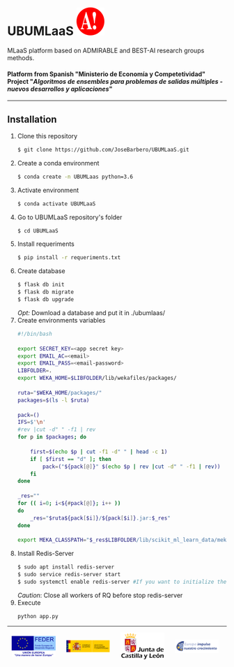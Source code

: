 # UBUMLaaS ![admirable-logo](ubumlaas/static/img/onlyA-32x32.svg)
MLaaS platform based on ADMIRABLE and BEST-AI research groups methods.
#### Platform from Spanish "Ministerio de Economía y Competetividad" Project "*Algoritmos de ensembles para problemas de salidas múltiples - nuevos desarrollos y aplicaciones*"

---
## Installation

1. Clone this repository
    ```bash
    $ git clone https://github.com/JoseBarbero/UBUMLaaS.git
    ```
2. Create a conda environment
    ```bash
    $ conda create -n UBUMLaas python=3.6
    ```
3. Activate environment
    ```bash
    $ conda activate UBUMLaaS
    ```
4. Go to UBUMLaaS repository's folder
    ```bash
    $ cd UBUMLaaS
    ```
5. Install requeriments
    ```bash
    $ pip install -r requeriments.txt
    ```
6. Create database
    ```bash
    $ flask db init
    $ flask db migrate
    $ flask db upgrade
    ```
    *Opt:* 
    Download a database and put it in ./ubumlaas/
7. Create environments variables
    ```bash
    #!/bin/bash

    export SECRET_KEY=<app secret key>
    export EMAIL_AC=<email>
    export EMAIL_PASS=<email-password>
    LIBFOLDER=.
    export WEKA_HOME=$LIBFOLDER/lib/wekafiles/packages/

    ruta="$WEKA_HOME/packages/"
    packages=$(ls -l $ruta)

    pack=()
    IFS=$'\n'
    #rev |cut -d" " -f1 | rev
    for p in $packages; do
        
        first=$(echo $p | cut -f1 -d" " | head -c 1)
        if [ $first == "d" ]; then
            pack=("${pack[@]}" $(echo $p | rev |cut -d" " -f1 | rev))
        fi
    done

    _res=""
    for (( i=0; i<${#pack[@]}; i++ ))
    do
        _res="$ruta${pack[$i]}/${pack[$i]}.jar:$_res"
    done

    export MEKA_CLASSPATH="$_res$LIBFOLDER/lib/scikit_ml_learn_data/meka/meka-release-1.9.2/lib/"
    ```
8. Install Redis-Server
    ```bash
    $ sudo apt install redis-server
    $ sudo service redis-server start
    $ sudo systemctl enable redis-server #If you want to initialize the service in startup
    ```
    *Caution*: Close all workers of RQ before stop redis-server
9.  Execute
    ```bash
    python app.py
    ```

---

<a href="https://ec.europa.eu/regional_policy/es/funding/erdf/"><img hspace="2%" align="center" width="20%" src="ubumlaas/static/img/FEDER.svg"></a>
<a href="http://www.mineco.gob.es/portal/site/mineco/"><img hspace="2%" align="center" width="20%" src="ubumlaas/static/img/MEC.svg"></a>
<a href="https://www.jcyl.es/"><img hspace="2%" align="center" width="20%" src="ubumlaas/static/img/JCYL.svg"></a>
<a href="https://www.educa.jcyl.es/universidad/es/fondos-europeos/fondo-europeo-desarrollo-regional-feder/"><img hspace="2%" align="center" width="20%" src="ubumlaas/static/img/JCYL_impulsa.svg"></a>

        
